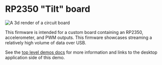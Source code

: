 # RP2350 "Tilt" board

![A 3d render of a circuit board](./../tilt-blink-board.png)

This firmware is intended for a custom board containing an RP2350,
accelerometer, and PWM outputs. This firmware showcases streaming a relatively
high volume of data over USB.

See the [top level demos docs](../README.md) for more information and links to
the desktop application side of this demo.
